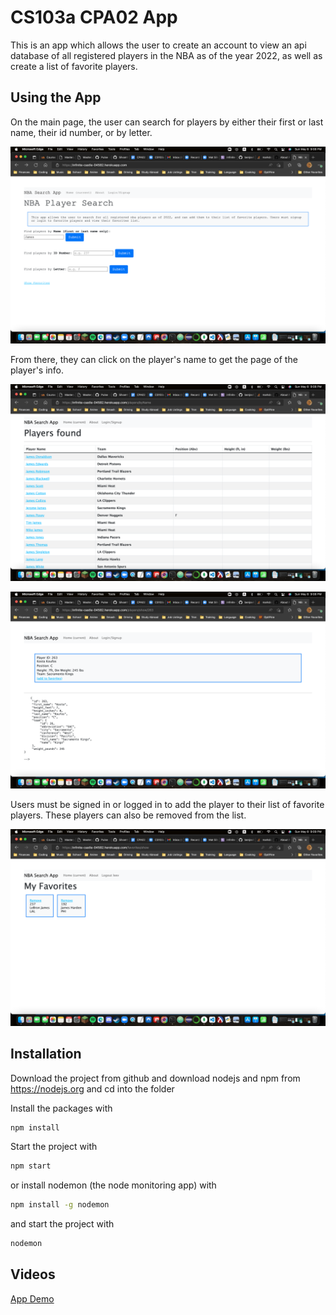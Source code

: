 # CS103a CPA02 App

This is an app which allows the user to create an account
to view an api database of all registered players in the NBA 
as of the year 2022, as well as create a list of favorite players.

## Using the App
On the main page, the user can search for players by either their first 
or last name, their id number, or by letter. 

![Main_page](/public/images/ScreenShot2022-05-08at9.08.20PM.png)

From there, they can click on the player's name to get the page of the player's info.

![List_of_players](/public/images/ScreenShot2022-05-08at9.08.31PM.png)

![Player's_page](/public/images/ScreenShot2022-05-08at9.08.59PM.png)

Users must be signed in or logged in to add the player to their list of favorite players.
These players can also be removed from the list. 

![Favorites_Page](/public/images/ScreenShot-2022-05-08-at-9.09.22-PM.png)

## Installation
Download the project from github and download nodejs and npm from https://nodejs.org
and cd into the folder

Install the packages with
``` bash
npm install
```
Start the project with
``` bash
npm start
```
or install nodemon (the node monitoring app) with
``` bash
npm install -g nodemon
```
and start the project with
``` bash
nodemon
```

## Videos

[App Demo](https://brandeis.zoom.us/rec/play/2ljZMKiTXKGHNmPKFrIRDZ8dFnIjhaSELPYBLKbeWEkWBs4WtMSINI8GgRx0c_Dv0PPdjLX__6rgZCYk.cDplmn7i0qic4VPr?autoplay=true&startTime=1652059143000)
